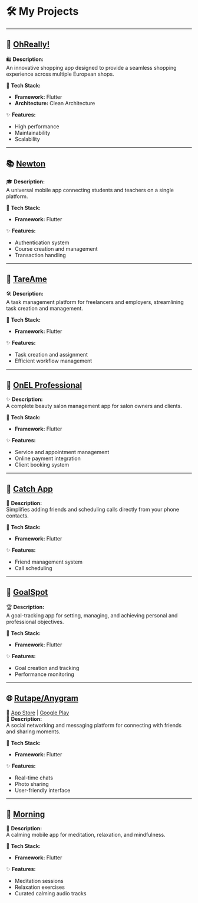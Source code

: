 # 🛠️ **My Projects**

---

## 🌟 [OhReally!](https://www.figma.com/design/Ldvh2TeIwPsJfrylW4xrLq/%D0%9F%D1%80%D0%B8%D0%B2%D0%B5%D0%B7%D1%91%D0%BC?node-id=10001-84368)  
🛍️ **Description:**  
An innovative shopping app designed to provide a seamless shopping experience across multiple European shops.  

🚀 **Tech Stack:**  
- **Framework:** Flutter  
- **Architecture:** Clean Architecture  

✨ **Features:**  
- High performance  
- Maintainability  
- Scalability  

---

## 📚 [Newton](https://www.figma.com/design/9sgA63Sf1X1pBHWozW5mtf/Newton-%D0%B8%D0%BD%D1%82%D0%B5%D1%80%D1%84%D0%B5%D0%B9%D1%81%D1%8B-(Copy)?node-id=0-1)  
🎓 **Description:**  
A universal mobile app connecting students and teachers on a single platform.  

🚀 **Tech Stack:**  
- **Framework:** Flutter  

✨ **Features:**  
- Authentication system  
- Course creation and management  
- Transaction handling  

---

## 🔧 [TareAme](https://www.figma.com/design/FKyBWb9hk3tEhxUfN0I8pk/TareAme-Final-Design?node-id=465-17785)  
🛠️ **Description:**  
A task management platform for freelancers and employers, streamlining task creation and management.  

🚀 **Tech Stack:**  
- **Framework:** Flutter  

✨ **Features:**  
- Task creation and assignment  
- Efficient workflow management  

---

## 💅 [OnEL Professional](https://www.figma.com/design/zQXNSfOJjRRnO5rrEwdW0V/nails-app?node-id=0-1)  
✨ **Description:**  
A complete beauty salon management app for salon owners and clients.  

🚀 **Tech Stack:**  
- **Framework:** Flutter  

✨ **Features:**  
- Service and appointment management  
- Online payment integration  
- Client booking system  

---

## 🤝 [Catch App](https://www.figma.com/design/9yV1xrkqMahg5ofi6XQ0mL/Catch-App?node-id=0-1)  
📱 **Description:**  
Simplifies adding friends and scheduling calls directly from your phone contacts.  

🚀 **Tech Stack:**  
- **Framework:** Flutter  

✨ **Features:**  
- Friend management system  
- Call scheduling  

---

## 🎯 [GoalSpot](https://www.figma.com/design/xsc0L2hb6nLRTYLnzz6fVU/football?node-id=0-1)  
🏆 **Description:**  
A goal-tracking app for setting, managing, and achieving personal and professional objectives.  

🚀 **Tech Stack:**  
- **Framework:** Flutter  

✨ **Features:**  
- Goal creation and tracking  
- Performance monitoring  

---

## 🌐 [Rutape/Anygram](https://www.figma.com/design/qjDUGWYC03kr1jTbq8HeRT/Anygram?node-id=112-2709)  
📱 [App Store](https://apps.apple.com/ru/app/rutape/id1625874216) | [Google Play](https://play.google.com/store/apps/details?id=ru.derastudio.allure)  
📸 **Description:**  
A social networking and messaging platform for connecting with friends and sharing moments.  

🚀 **Tech Stack:**  
- **Framework:** Flutter  

✨ **Features:**  
- Real-time chats  
- Photo sharing  
- User-friendly interface  

---

## 🌅 [Morning](https://www.figma.com/design/C03X0iLVqIRioP75A15WmK/Untitled?node-id=0-1)  

🧘 **Description:**  
A calming mobile app for meditation, relaxation, and mindfulness.  

🚀 **Tech Stack:**  
- **Framework:** Flutter  

✨ **Features:**  
- Meditation sessions  
- Relaxation exercises  
- Curated calming audio tracks  
